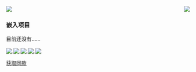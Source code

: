 <a href="https://github-readme-stats.vercel.app/api?username=Iekrin&count_private=true&show_icons=true&locale=cn">
  <img align="center" src="https://github-readme-stats.vercel.app/api?username=Iekrin&count_private=true&show_icons=true&locale=cn" />
</a>

<a href="https://github-readme-stats.vercel.app/api/top-langs?username=Iekrin&layout=compact&locale=cn">
  <img align="right" src="https://github-readme-stats.vercel.app/api/top-langs?username=Iekrin&layout=compact&locale=cn" />
</a>

### 嵌入项目

目前还没有……

<a href="https://github.com/Iekrin/Iekrin">
  <img align="center" src="https://github-readme-stats.vercel.app/api/pin?username=Iekrin&repo=Iekrin" />
</a>

<a href="https://github.com/Iekrin/Iekrin">
  <img align="center" src="https://github-readme-stats.vercel.app/api/pin?username=Iekrin&repo=Iekrin" />
</a>

<a href="https://github.com/Iekrin/Iekrin">
  <img align="center" src="https://github-readme-stats.vercel.app/api/pin?username=Iekrin&repo=Iekrin" />
</a>

<a href="https://github.com/Iekrin/Iekrin">
  <img align="center" src="https://github-readme-stats.vercel.app/api/pin?username=Iekrin&repo=Iekrin" />
</a>

<a href="https://github.com/Iekrin/Iekrin">
  <img align="center" src="https://github-readme-stats.vercel.app/api/pin?username=Iekrin&repo=Iekrin" />
</a>

[获取同款](https://github.com/anuraghazra/github-readme-stats)
